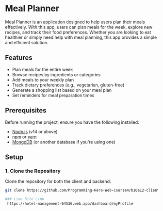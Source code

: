 # Meal Planner

Meal Planner is an application designed to help users plan their meals effectively. With this app, users can plan meals for the week, explore new recipes, and track their food preferences. Whether you are looking to eat healthier or simply need help with meal planning, this app provides a simple and efficient solution.

## Features

- Plan meals for the entire week
- Browse recipes by ingredients or categories
- Add meals to your weekly plan
- Track dietary preferences (e.g., vegetarian, gluten-free)
- Generate a shopping list based on your meal plan
- Set reminders for meal preparation times

## Prerequisites

Before running the project, ensure you have the following installed:

- [Node.js](https://nodejs.org/) (v14 or above)
- [npm](https://www.npmjs.com/) or [yarn](https://yarnpkg.com/)
- [MongoDB](https://www.mongodb.com/) (or another database if you're using one)

## Setup

### 1. Clone the Repository

Clone the repository for both the client and backend:

```bash
git clone https://github.com/Programming-Hero-Web-Course4/b10a12-client-side-Somaptiahmed

### Live Site Link
 https://hotel-management-64536.web.app/dashboard/myProfile

